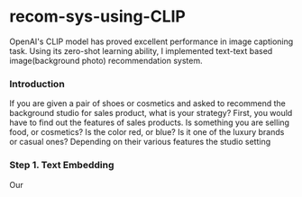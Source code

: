 # recom-sys-using-CLIP
OpenAI's CLIP model has proved excellent performance in image captioning task. 
Using its zero-shot learning ability, I implemented text-text based image(background photo) recommendation system.

### Introduction
If you are given a pair of shoes or cosmetics and asked to recommend the background studio for sales product, what is your strategy?
First, you would have to find out the features of sales products. Is something you are selling food, or cosmetics? Is the color red, or blue? Is it one of the luxury brands or casual ones? Depending on their various features the studio setting 

### Step 1. Text Embedding
Our

